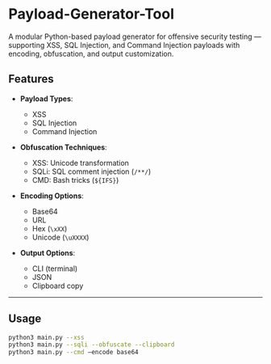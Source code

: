 # Payload-Generator-Tool
A modular Python-based payload generator for offensive security testing — supporting XSS, SQL Injection, and Command Injection payloads with encoding, obfuscation, and output customization.
## Features

- **Payload Types**:
  - XSS 
  - SQL Injection 
  - Command Injection
  
- **Obfuscation Techniques**:
  - XSS: Unicode transformation
  - SQLi: SQL comment injection (`/**/`)
  - CMD: Bash tricks (`${IFS}`)

- **Encoding Options**:
  - Base64
  - URL
  - Hex (`\xXX`)
  - Unicode (`\uXXXX`)

- **Output Options**:
  - CLI (terminal)
  - JSON
  - Clipboard copy

---

## Usage

```bash
python3 main.py --xss
python3 main.py --sqli --obfuscate --clipboard
python3 main.py --cmd –encode base64
